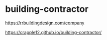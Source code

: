 # building-contractor

https://rrbuildingdesign.com/company

https://crapple12.github.io/building-contractor/
